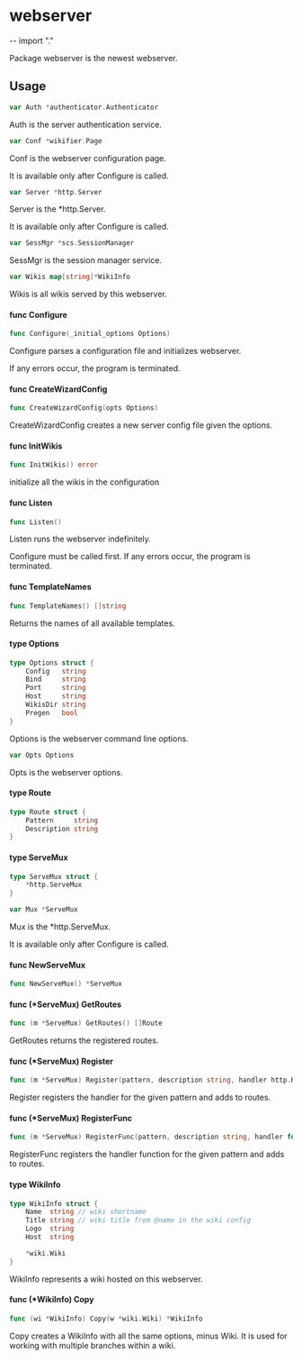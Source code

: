 # webserver
--
    import "."

Package webserver is the newest webserver.

## Usage

```go
var Auth *authenticator.Authenticator
```
Auth is the server authentication service.

```go
var Conf *wikifier.Page
```
Conf is the webserver configuration page.

It is available only after Configure is called.

```go
var Server *http.Server
```
Server is the *http.Server.

It is available only after Configure is called.

```go
var SessMgr *scs.SessionManager
```
SessMgr is the session manager service.

```go
var Wikis map[string]*WikiInfo
```
Wikis is all wikis served by this webserver.

#### func  Configure

```go
func Configure(_initial_options Options)
```
Configure parses a configuration file and initializes webserver.

If any errors occur, the program is terminated.

#### func  CreateWizardConfig

```go
func CreateWizardConfig(opts Options)
```
CreateWizardConfig creates a new server config file given the options.

#### func  InitWikis

```go
func InitWikis() error
```
initialize all the wikis in the configuration

#### func  Listen

```go
func Listen()
```
Listen runs the webserver indefinitely.

Configure must be called first. If any errors occur, the program is terminated.

#### func  TemplateNames

```go
func TemplateNames() []string
```
Returns the names of all available templates.

#### type Options

```go
type Options struct {
	Config   string
	Bind     string
	Port     string
	Host     string
	WikisDir string
	Pregen   bool
}
```

Options is the webserver command line options.

```go
var Opts Options
```
Opts is the webserver options.

#### type Route

```go
type Route struct {
	Pattern     string
	Description string
}
```


#### type ServeMux

```go
type ServeMux struct {
	*http.ServeMux
}
```


```go
var Mux *ServeMux
```
Mux is the *http.ServeMux.

It is available only after Configure is called.

#### func  NewServeMux

```go
func NewServeMux() *ServeMux
```

#### func (*ServeMux) GetRoutes

```go
func (m *ServeMux) GetRoutes() []Route
```
GetRoutes returns the registered routes.

#### func (*ServeMux) Register

```go
func (m *ServeMux) Register(pattern, description string, handler http.Handler)
```
Register registers the handler for the given pattern and adds to routes.

#### func (*ServeMux) RegisterFunc

```go
func (m *ServeMux) RegisterFunc(pattern, description string, handler func(http.ResponseWriter, *http.Request))
```
RegisterFunc registers the handler function for the given pattern and adds to
routes.

#### type WikiInfo

```go
type WikiInfo struct {
	Name  string // wiki shortname
	Title string // wiki title from @name in the wiki config
	Logo  string
	Host  string

	*wiki.Wiki
}
```

WikiInfo represents a wiki hosted on this webserver.

#### func (*WikiInfo) Copy

```go
func (wi *WikiInfo) Copy(w *wiki.Wiki) *WikiInfo
```
Copy creates a WikiInfo with all the same options, minus Wiki. It is used for
working with multiple branches within a wiki.
